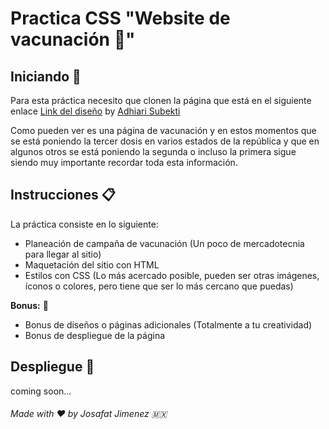 # Practica CSS "**Website de vacunación** :syringe:"


## Iniciando :rocket:

Para esta práctica necesito que clonen la página que está en el siguiente enlace [Link del diseño](https://github.com/LaunchX-InnovaccionVirtual/FrontEnd-Mision/blob/main/03%20-%20CSS/practica/landingVacunaci%C3%B3n.png) by [Adhiari Subekti](https://dribbble.com/Adhiari_is)

Como pueden ver es una página de vacunación y en estos momentos que se está poniendo la tercer dosis en varios estados de la república y que en algunos otros se está poniendo la segunda o incluso la primera sigue siendo muy importante recordar toda esta información.

## Instrucciones :clipboard:
La práctica consiste en lo siguiente:

* Planeación de campaña de vacunación (Un poco de mercadotecnia para llegar al sitio)
* Maquetación del sitio con HTML
* Estilos con CSS (Lo más acercado posible, pueden ser otras imágenes, íconos o colores, pero tiene que ser lo más cercano que puedas)


**Bonus:** :bookmark_tabs:

* Bonus de diseños o páginas adicionales (Totalmente a tu creatividad)
* Bonus de despliegue de la página


## Despliegue :satellite:
coming soon...

###### Made with :heart: by Josafat Jimenez :mexico: